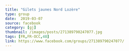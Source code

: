 ```yaml
---
title: "Gilets jaunes Nord Lozère"
type: group
date:  2019-03-07
source: facebook
category: [gj]
thumbnail: /images/posts/271389790247077.jpg
tags: [FR,FR-OCC,48]
link: https://www.facebook.com/groups/271389790247077/
---
```

